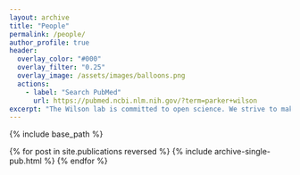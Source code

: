 ```yaml
---
layout: archive
title: "People"
permalink: /people/
author_profile: true
header:
  overlay_color: "#000"
  overlay_filter: "0.25"
  overlay_image: /assets/images/balloons.png
  actions:
    - label: "Search PubMed"
      url: https://pubmed.ncbi.nlm.nih.gov/?term=parker+wilson
excerpt: "The Wilson lab is committed to open science. We strive to make our manuscripts, data and analysis available to the research community."  
---
```


{% include base_path %}

{% for post in site.publications reversed %}
  {% include archive-single-pub.html %}
{% endfor %}

